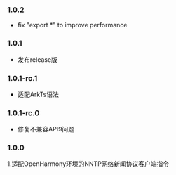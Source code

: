 ### 1.0.2
- fix "export *" to improve performance
### 1.0.1
- 发布release版
### 1.0.1-rc.1
- 适配ArkTs语法
### 1.0.1-rc.0
- 修复不兼容API9问题
### 1.0.0
1.适配OpenHarmony环境的NNTP网络新闻协议客户端指令
